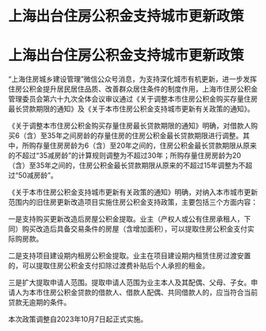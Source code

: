 # 上海出台住房公积金支持城市更新政策

# 上海出台住房公积金支持城市更新政策

“上海住房城乡建设管理”微信公众号消息，为支持深化城市有机更新，进一步发挥住房公积金提升居民居住品质、改善群众居住条件的制度作用，上海市住房公积金管理委员会第六十九次全体会议审议通过《关于调整本市住房公积金购买存量住房最长贷款期限的通知》及《关于本市住房公积金支持城市更新有关政策的通知》。

《关于调整本市住房公积金购买存量住房最长贷款期限的通知》明确，对借款人购买6（含）至35年之间房龄的存量住房的住房公积金最长贷款期限进行调整。其中，所购存量住房房龄为6（含）至20年之间的，住房公积金最长贷款期限从原来的不超过“35减房龄”的计算规则调整为不超过30年；所购存量住房房龄为20（含）至35年之间的，住房公积金最长贷款期限从原来的不超过15年调整为不超过“50减房龄”。

《关于本市住房公积金支持城市更新有关政策的通知》明确，对纳入本市城市更新范围内的旧住房更新改造项目实施住房公积金支持政策，主要包括三个方面内容：

一是支持购买更新改造后房屋公积金提取。业主（产权人或公有住房承租人，下同）购买改造后具备交易条件的房屋（含增加面积），可以提取住房公积金支付实际购房款。

二是支持项目建设期内租房公积金提取。业主在项目建设期内租赁住房过渡安置的，可以提取住房公积金支付扣除过渡费补贴后个人承担的租金。

三是扩大提取申请人范围。提取申请人范围为业主本人及其配偶、父母、子女。申请人为本市住房公积金贷款的借款人、借款人配偶、共同借款人的，应当符合当前贷款无逾期的条件。

本次政策调整自2023年10月7日起正式实施。

